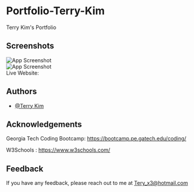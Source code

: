 
# Portfolio-Terry-Kim

Terry Kim's Portfolio


## Screenshots

![App Screenshot](./assets/TKPortfolioPage.gif)<br>
![App Screenshot](./assets/TKPortfolioPageMobile.gif)<br>
Live Website: 


## Authors

- [@Terry Kim](https://github.com/TeryKing/Portfolio-Terry-Kim)


## Acknowledgements

Georgia Tech Coding Bootcamp: https://bootcamp.pe.gatech.edu/coding/

W3Schools : https://www.w3schools.com/

## Feedback

If you have any feedback, please reach out to me at Tery_x3@hotmail.com

